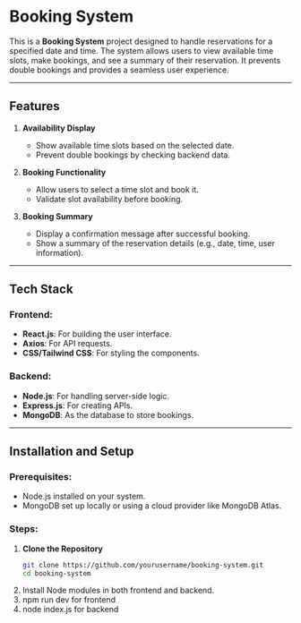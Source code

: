 # Booking System

This is a **Booking System** project designed to handle reservations for a specified date and time. The system allows users to view available time slots, make bookings, and see a summary of their reservation. It prevents double bookings and provides a seamless user experience.

---

## Features

1. **Availability Display**
   - Show available time slots based on the selected date.
   - Prevent double bookings by checking backend data.

2. **Booking Functionality**
   - Allow users to select a time slot and book it.
   - Validate slot availability before booking.

3. **Booking Summary**
   - Display a confirmation message after successful booking.
   - Show a summary of the reservation details (e.g., date, time, user information).

---

## Tech Stack

### Frontend:
- **React.js**: For building the user interface.
- **Axios**: For API requests.
- **CSS/Tailwind CSS**: For styling the components.

### Backend:
- **Node.js**: For handling server-side logic.
- **Express.js**: For creating APIs.
- **MongoDB**: As the database to store bookings.

---

## Installation and Setup

### Prerequisites:
- Node.js installed on your system.
- MongoDB set up locally or using a cloud provider like MongoDB Atlas.

### Steps:

1. **Clone the Repository**
   ```bash
   git clone https://github.com/yourusername/booking-system.git
   cd booking-system
   ```
2. Install Node modules in both frontend and backend.
3. npm run dev for frontend
4. node index.js for backend
